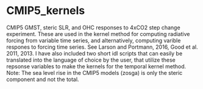 # CMIP5_kernels
CMIP5 GMST, steric SLR, and OHC responses to 4xCO2 step change experiment. These are used in the kernel method for computing radiative forcing from variable time series, and alternatively, computing varible respones to forcing time series. See Larson and Portmann, 2016, Good et al. 2011, 2013. I have also included two short idl scripts that can easily be translated into the language of choice by the user, that utilize these repsonse variables to make the kernels for the temporal kernel method. Note: The sea level rise in the CMIP5 models (zosga) is only the steric component and not the total.
